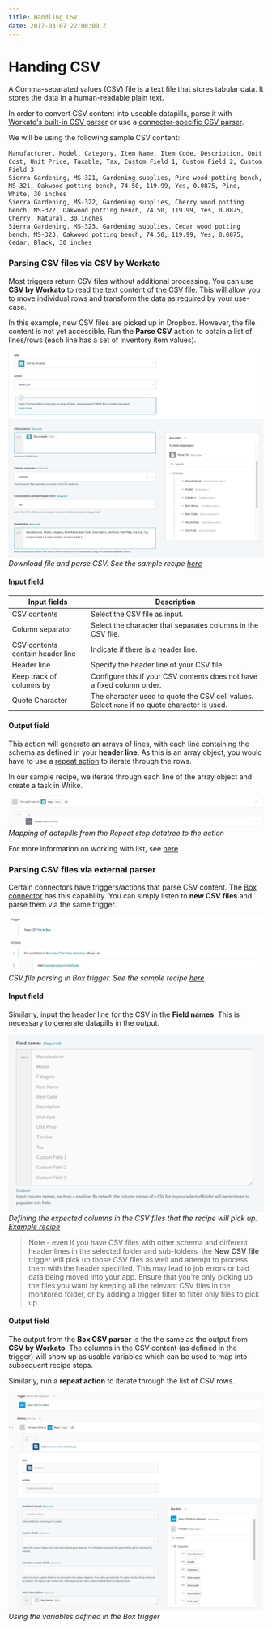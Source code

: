 ```yaml
---
title: Handling CSV
date: 2017-03-07 22:00:00 Z
---
```


# Handing CSV
A Comma-separated values (CSV) file is a text file that stores tabular data. It stores the data in a human-readable plain text.

In order to convert CSV content into useable datapills, parse it with [Workato's built-in CSV parser](parsing-csv-files-via-csv-by-workato) or use a [connector-specific CSV parser](#parsing-csv-files-via-external-parser).

We will be using the following sample CSV content:
```
Manufacturer, Model, Category, Item Name, Item Code, Description, Unit Cost, Unit Price, Taxable, Tax, Custom Field 1, Custom Field 2, Custom Field 3
Sierra Gardening, MS-321, Gardening supplies, Pine wood potting bench, MS-321, Oakwood potting bench, 74.50, 119.99, Yes, 0.0875, Pine, White, 30 inches
Sierra Gardening, MS-322, Gardening supplies, Cherry wood potting bench, MS-322, Oakwood potting bench, 74.50, 119.99, Yes, 0.0875, Cherry, Natural, 30 inches
Sierra Gardening, MS-323, Gardening supplies, Cedar wood potting bench, MS-323, Oakwood potting bench, 74.50, 119.99, Yes, 0.0875, Cedar, Black, 30 inches
```

### Parsing CSV files via CSV by Workato
Most triggers return CSV files without additional processing. You can use **CSV by Workato** to read the text content of the CSV file. This will allow you to move individual rows and transform the data as required by your use-case.

In this example, new CSV files are picked up in Dropbox. However, the file content is not yet accessible. Run the **Parse CSV** action to obtain a list of lines/rows (each line has a set of inventory item values).

![Download file and parse CSV](/assets/images/features/handling-csv-files/download-file-and-parse-csv.png)
*Download file and parse CSV. See the sample recipe [here](https://www.workato.com/recipes/492685)*

#### Input field
| Input fields     | Description                                                  |
| ---------------- | ------------------------------------------------------------ |
| CSV contents     | Select the CSV file as input.                                |
| Column separator | Select the character that separates columns in the CSV file. |
| CSV contents contain header line | Indicate if there is a header line.          |
| Header line      | Specify the header line of your CSV file.                    |
| Keep track of columns by | Configure this if your CSV contents does not have a fixed column order. |
| Quote Character  | The character used to quote the CSV cell values. Select `none` if no quote character is used. |

#### Output field
This action will generate an arrays of lines, with each line containing the schema as defined in your **header line**. As this is an array object, you would have to use a [repeat action](/recipes/steps.md#repeat-step) to iterate through the rows.

In our sample recipe, we iterate through each line of the array object and create a task in Wrike.

![Mapping of datapills from the Repeat step datatree to the action](/assets/images/features/handling-csv-files/parse-csv-mapping.png)
*Mapping of datapills from the Repeat step datatree to the action*

For more information on working with list, see [here](/features/list-management.md)

### Parsing CSV files via external parser
Certain connectors have triggers/actions that parse CSV content. The [Box connector](/connectors/box.md) has this capability. You can simply listen to **new CSV files** and parse them via the same trigger.

![CSV file parsing in Box trigger](/assets/images/features/handling-csv-files/csv-file-parsing-recipe.png)
*CSV file parsing in Box trigger. See the sample recipe [here](https://www.workato.com/recipes/485023)*

#### Input field
Similarly, input the header line for the CSV in the **Field names**. This is necessary to generate datapills in the output.

![Define expected columns in CSV](/assets/images/features/handling-csv-files/define-expected-csv-columns.png)
*Defining the expected columns in the CSV files that the recipe will pick up. [Example recipe](https://www.workato.com/recipes/485023)*

> Note - even if you have CSV files with other schema and different header lines in the selected folder and sub-folders, the **New CSV file** trigger will pick up those CSV files as well and attempt to process them with the header specified. This may lead to job errors or bad data being moved into your app. Ensure that you're only picking up the files you want by keeping all the relevant CSV files in the monitored folder, or by adding a trigger filter to filter only files to pick up.

#### Output field
The output from the **Box CSV parser** is the the same as the output from **CSV by Workato**. The columns in the CSV content (as defined in the trigger) will show up as usable variables which can be used to map into subsequent recipe steps.

Similarly, run a **repeat action** to iterate through the list of CSV rows.

![Using the variables defined in the Box trigger](/assets/images/features/handling-csv-files/use-defined-csv-variables.png)
*Using the variables defined in the Box trigger*
